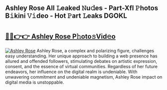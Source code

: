 ## Ashley Rose All 𝙻eaked 𝙽u𝚍es - Part-Xfl 𝙿hotos B𝚒kini 𝚅𝚒deo - Hot 𝙿art 𝙻eaks DGOKL

# <h2><a href="http://ld44t3b.urlbe.top/?page=Ashley+Rose">🔗🔗👉👉 Ashley Rose P𝚑oto𝚜Vid𝚎o</a></h2>

[![Ashley Rose](https://i.imgur.com/eBuTRDB.gif)](http://ld44t3b.urlbe.top/?page=Ashley+Rose)
Ashley Rose, a complex and polarizing figure, challenges easy understanding. Her unique approach to building a web presence has allured and offended followers, stimulating debates on artistic expression, consent, and the essence of virtual communities. Regardless of her future endeavors, her influence on the digital realm is undeniable. With unwavering commitment and undeniable magnetism, Ashley Rose impact on digital media is unstoppable.
